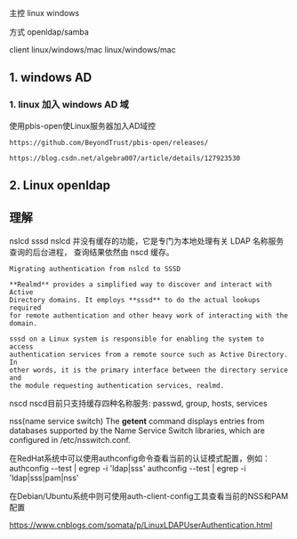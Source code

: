 主控        linux               windows

方式    openldap/samba

client  linux/windows/mac    linux/windows/mac

## 1. windows AD

### 1. linux 加入 windows AD 域

使用pbis-open使Linux服务器加入AD域控

    https://github.com/BeyondTrust/pbis-open/releases/

    https://blog.csdn.net/algebra007/article/details/127923530

## 2. Linux openldap

## 理解

nslcd
sssd
    nslcd 并没有缓存的功能，它是专门为本地处理有关 LDAP 名称服务查询的后台进程，
    查询结果依然由 nscd 缓存。

    Migrating authentication from nslcd to SSSD

    **Realmd** provides a simplified way to discover and interact with Active
    Directory domains. It employs **sssd** to do the actual lookups required
    for remote authentication and other heavy work of interacting with the
    domain.

    sssd on a Linux system is responsible for enabling the system to access
    authentication services from a remote source such as Active Directory. In
    other words, it is the primary interface between the directory service and
    the module requesting authentication services, realmd.

nscd
    nscd目前只支持缓存四种名称服务: passwd, group, hosts, services

nss(name service switch)
    The  **getent** command displays entries from databases supported by the Name
    Service Switch libraries, which are configured in /etc/nsswitch.conf.

在RedHat系统中可以使用authconfig命令查看当前的认证模式配置，例如：
    authconfig --test | egrep -i 'ldap|sss'
    authconfig --test | egrep -i 'ldap|sss|pam|nss'

在Debian/Ubuntu系统中则可使用auth-client-config工具查看当前的NSS和PAM配置

https://www.cnblogs.com/somata/p/LinuxLDAPUserAuthentication.html
